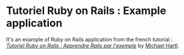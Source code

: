 # Tutoriel Ruby on Rails : Example application

It's an example of Ruby on Rails application from the french tutorial :
[*Tutoriel Ruby on Rails : Apprendre Rails par l'exemple*](http://railstutorial.org/)
by [Michael Hartl](http://michaelhartl.com/).
